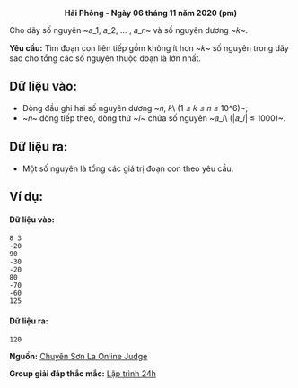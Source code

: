 **<center>Hải Phòng - Ngày 06 tháng 11 năm 2020 (pm)</center>**

Cho dãy số nguyên ~𝑎_1, 𝑎_2, … , 𝑎_𝑛~ và số nguyên dương ~𝑘~.

**Yêu cầu:** Tìm đoạn con liên tiếp gồm không ít hơn ~𝑘~ số nguyên trong dãy sao cho tổng các số nguyên thuộc đoạn là lớn nhất.

## Dữ liệu vào:
- Dòng đầu ghi hai số nguyên dương ~𝑛, 𝑘\ (1 ≤ 𝑘 ≤ 𝑛 ≤ 10^6)~;
- ~𝑛~ dòng tiếp theo, dòng thứ ~𝑖~ chứa số nguyên ~𝑎_𝑖\ (|𝑎_𝑖| ≤ 1000)~.

## Dữ liệu ra:
- Một số nguyên là tổng các giá trị đoạn con theo yêu cầu.

## Ví dụ:
#### Dữ liệu vào:
```
8 3
-20
90
-30
-20
80
-70
-60
125
```

#### Dữ liệu ra:
```
120
```
**Nguồn:** [Chuyên Sơn La Online Judge](http://csloj.ddns.net/)

**Group giải đáp thắc mắc:** [Lập trình 24h](https://www.facebook.com/groups/1386904321519984)
